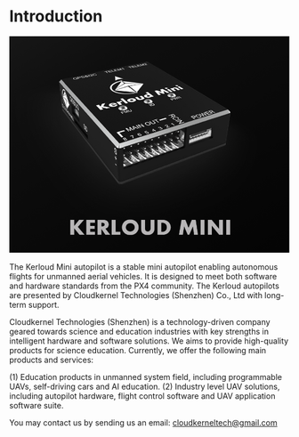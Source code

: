 # Introduction
<p align="center">
<img src ="../images/kerloud.png" width = 640 />
</p>

The Kerloud Mini autopilot is a stable mini autopilot enabling autonomous flights for unmanned aerial vehicles. It is designed to
meet both software and hardware standards from the PX4 community. The Kerloud autopilots are presented by Cloudkernel Technologies (Shenzhen) Co., Ltd with long-term support.

Cloudkernel Technologies (Shenzhen) is a technology-driven company geared towards science and education industries with key strengths in intelligent hardware and software solutions. We aims to provide high-quality products for science education. Currently, we offer the following main products and services:

(1) Education products in unmanned system field, including programmable UAVs, self-driving cars and AI education.
(2) Industry level UAV solutions, including autopilot hardware, flight control software and UAV application software suite.

You may contact us by sending us an email: cloudkerneltech@gmail.com
